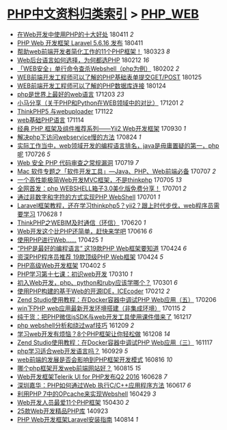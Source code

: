 [PHP中文资料归类索引](../README.md) > [PHP_WEB](PHP_WEB.md)
====
- [在Web开发中使用PHP的十大好处](http://jkwz.applinzi.com/ittc/7090726685957948432.html#%E5%9C%A8Web%E5%BC%80%E5%8F%91%E4%B8%AD%E4%BD%BF%E7%94%A8PHP%E7%9A%84%E5%8D%81%E5%A4%A7%E5%A5%BD%E5%A4%84) 180411 *2* 
- [PHP Web 开发框架 Laravel 5.6.16 发布](http://jkwz.applinzi.com/ittc/7090708336679060491.html#PHP+Web+%E5%BC%80%E5%8F%91%E6%A1%86%E6%9E%B6+Laravel+5.6.16+%E5%8F%91%E5%B8%83) 180411  
- [帮助web前端开发者简化工作的11个PHP框架！](http://jkwz.applinzi.com/ittc/7083707334457295889.html#%E5%B8%AE%E5%8A%A9web%E5%89%8D%E7%AB%AF%E5%BC%80%E5%8F%91%E8%80%85%E7%AE%80%E5%8C%96%E5%B7%A5%E4%BD%9C%E7%9A%8411%E4%B8%AAPHP%E6%A1%86%E6%9E%B6%EF%BC%81) 180323 *8* 
- [Web后台语言如何选择，为何都选PHP](http://jkwz.applinzi.com/ittc/7069270673526883339.html#Web%E5%90%8E%E5%8F%B0%E8%AF%AD%E8%A8%80%E5%A6%82%E4%BD%95%E9%80%89%E6%8B%A9%EF%BC%8C%E4%B8%BA%E4%BD%95%E9%83%BD%E9%80%89PHP) 180212 *16* 
- [「WEB安全」单行命令查杀Webshell（php为例）](http://jkwz.applinzi.com/ittc/7065438612462502923.html#%E3%80%8CWEB%E5%AE%89%E5%85%A8%E3%80%8D%E5%8D%95%E8%A1%8C%E5%91%BD%E4%BB%A4%E6%9F%A5%E6%9D%80Webshell%EF%BC%88php%E4%B8%BA%E4%BE%8B%EF%BC%89) 180202 *2* 
- [WEB前端开发工程师可以了解的PHP基础表单提交GET/POST](http://jkwz.applinzi.com/ittc/7062219047205078027.html#WEB%E5%89%8D%E7%AB%AF%E5%BC%80%E5%8F%91%E5%B7%A5%E7%A8%8B%E5%B8%88%E5%8F%AF%E4%BB%A5%E4%BA%86%E8%A7%A3%E7%9A%84PHP%E5%9F%BA%E7%A1%80%E8%A1%A8%E5%8D%95%E6%8F%90%E4%BA%A4GET%2FPOST) 180125  
- [WEB前端开发工程师可以了解的PHP数据库连接](http://jkwz.applinzi.com/ittc/7062217133029590027.html#WEB%E5%89%8D%E7%AB%AF%E5%BC%80%E5%8F%91%E5%B7%A5%E7%A8%8B%E5%B8%88%E5%8F%AF%E4%BB%A5%E4%BA%86%E8%A7%A3%E7%9A%84PHP%E6%95%B0%E6%8D%AE%E5%BA%93%E8%BF%9E%E6%8E%A5) 180124  
- [php是世界上最好的web语言](http://jkwz.applinzi.com/ittc/7042788078932984849.html#php%E6%98%AF%E4%B8%96%E7%95%8C%E4%B8%8A%E6%9C%80%E5%A5%BD%E7%9A%84web%E8%AF%AD%E8%A8%80) 171203 *23* 
- [小马分享（关于PHP和Python在WEB领域中的对比）](http://jkwz.applinzi.com/ittc/7042036788250543120.html#%E5%B0%8F%E9%A9%AC%E5%88%86%E4%BA%AB%EF%BC%88%E5%85%B3%E4%BA%8EPHP%E5%92%8CPython%E5%9C%A8WEB%E9%A2%86%E5%9F%9F%E4%B8%AD%E7%9A%84%E5%AF%B9%E6%AF%94%EF%BC%89) 171201 *2* 
- [ThinkPHP5 与webuploader](http://jkwz.applinzi.com/ittc/7038803247962260497.html#ThinkPHP5+%E4%B8%8Ewebuploader) 171122  
- [web基础PHP语言](http://jkwz.applinzi.com/ittc/7035738233164547088.html#web%E5%9F%BA%E7%A1%80PHP%E8%AF%AD%E8%A8%80) 171114  
- [经典 PHP 框架及组件推荐系列——Yii2 Web开发框架](http://jkwz.applinzi.com/ittc/7019068163176793104.html#%E7%BB%8F%E5%85%B8+PHP+%E6%A1%86%E6%9E%B6%E5%8F%8A%E7%BB%84%E4%BB%B6%E6%8E%A8%E8%8D%90%E7%B3%BB%E5%88%97%E2%80%94%E2%80%94Yii2+Web%E5%BC%80%E5%8F%91%E6%A1%86%E6%9E%B6) 170930 *1* 
- [解决php下访问webservice慢的方法](http://jkwz.applinzi.com/ittc/7005278079126340624.html#%E8%A7%A3%E5%86%B3php%E4%B8%8B%E8%AE%BF%E9%97%AEwebservice%E6%85%A2%E7%9A%84%E6%96%B9%E6%B3%95) 170824 *1* 
- [实际工作当中，web领域开发的编程语言排名，java是毋庸置疑的第一，php呢](http://jkwz.applinzi.com/ittc/6994578831154086928.html#%E5%AE%9E%E9%99%85%E5%B7%A5%E4%BD%9C%E5%BD%93%E4%B8%AD%EF%BC%8Cweb%E9%A2%86%E5%9F%9F%E5%BC%80%E5%8F%91%E7%9A%84%E7%BC%96%E7%A8%8B%E8%AF%AD%E8%A8%80%E6%8E%92%E5%90%8D%EF%BC%8Cjava%E6%98%AF%E6%AF%8B%E5%BA%B8%E7%BD%AE%E7%96%91%E7%9A%84%E7%AC%AC%E4%B8%80%EF%BC%8Cphp%E5%91%A2) 170726 *5* 
- [Web 安全 PHP 代码审查之常规漏洞](http://jkwz.applinzi.com/ittc/6991961802010002448.html#Web+%E5%AE%89%E5%85%A8+PHP+%E4%BB%A3%E7%A0%81%E5%AE%A1%E6%9F%A5%E4%B9%8B%E5%B8%B8%E8%A7%84%E6%BC%8F%E6%B4%9E) 170719 *7* 
- [Mac 软件专题之「软件开发工具」—Java、PHP、Web前端必备](http://jkwz.applinzi.com/ittc/6987563793251828740.html#Mac+%E8%BD%AF%E4%BB%B6%E4%B8%93%E9%A2%98%E4%B9%8B%E3%80%8C%E8%BD%AF%E4%BB%B6%E5%BC%80%E5%8F%91%E5%B7%A5%E5%85%B7%E3%80%8D%E2%80%94Java%E3%80%81PHP%E3%80%81Web%E5%89%8D%E7%AB%AF%E5%BF%85%E5%A4%87) 170707 *2* 
- [一个高性能极简Web开发MVC框架，不是thinkphp](http://jkwz.applinzi.com/ittc/6986812407757145092.html#%E4%B8%80%E4%B8%AA%E9%AB%98%E6%80%A7%E8%83%BD%E6%9E%81%E7%AE%80Web%E5%BC%80%E5%8F%91MVC%E6%A1%86%E6%9E%B6%EF%BC%8C%E4%B8%8D%E6%98%AFthinkphp) 170705 *13* 
- [全网首发：php WEBSHELL箱子3.0美化版免费分享！](http://jkwz.applinzi.com/ittc/6985331128465359877.html#%E5%85%A8%E7%BD%91%E9%A6%96%E5%8F%91%EF%BC%9Aphp+WEBSHELL%E7%AE%B1%E5%AD%903.0%E7%BE%8E%E5%8C%96%E7%89%88%E5%85%8D%E8%B4%B9%E5%88%86%E4%BA%AB%EF%BC%81) 170701 *2* 
- [通过非数字和字符的方式实现PHP WebShell](http://jkwz.applinzi.com/ittc/6985273875523699717.html#%E9%80%9A%E8%BF%87%E9%9D%9E%E6%95%B0%E5%AD%97%E5%92%8C%E5%AD%97%E7%AC%A6%E7%9A%84%E6%96%B9%E5%BC%8F%E5%AE%9E%E7%8E%B0PHP+WebShell) 170701 *1* 
- [Laravel框架教程，还在学习thinkphp5？yii2？跟上时代步伐，web程序员需要学习](http://jkwz.applinzi.com/ittc/6984192732808348676.html#Laravel%E6%A1%86%E6%9E%B6%E6%95%99%E7%A8%8B%EF%BC%8C%E8%BF%98%E5%9C%A8%E5%AD%A6%E4%B9%A0thinkphp5%EF%BC%9Fyii2%EF%BC%9F%E8%B7%9F%E4%B8%8A%E6%97%B6%E4%BB%A3%E6%AD%A5%E4%BC%90%EF%BC%8Cweb%E7%A8%8B%E5%BA%8F%E5%91%98%E9%9C%80%E8%A6%81%E5%AD%A6%E4%B9%A0) 170628 *1* 
- [ThinkPHP之WEBIM及时通信（环信）](http://jkwz.applinzi.com/ittc/6980914437857739781.html#ThinkPHP%E4%B9%8BWEBIM%E5%8F%8A%E6%97%B6%E9%80%9A%E4%BF%A1%EF%BC%88%E7%8E%AF%E4%BF%A1%EF%BC%89) 170620 *1* 
- [Web开发这个比PHP还简单，赶快来学吧](http://jkwz.applinzi.com/ittc/6979882081101284356.html#Web%E5%BC%80%E5%8F%91%E8%BF%99%E4%B8%AA%E6%AF%94PHP%E8%BF%98%E7%AE%80%E5%8D%95%EF%BC%8C%E8%B5%B6%E5%BF%AB%E6%9D%A5%E5%AD%A6%E5%90%A7) 170616 *6* 
- [使用PHP进行Web……](http://jkwz.applinzi.com/ittc/6960500458681533445.html#%E4%BD%BF%E7%94%A8PHP%E8%BF%9B%E8%A1%8CWeb%E2%80%A6%E2%80%A6) 170425 *1* 
- [“PHP是最好的编程语言” 这19款PHP Web框架要知道](http://jkwz.applinzi.com/ittc/6960158125398164484.html#%E2%80%9CPHP%E6%98%AF%E6%9C%80%E5%A5%BD%E7%9A%84%E7%BC%96%E7%A8%8B%E8%AF%AD%E8%A8%80%E2%80%9D+%E8%BF%9919%E6%AC%BEPHP+Web%E6%A1%86%E6%9E%B6%E8%A6%81%E7%9F%A5%E9%81%93) 170424 *6* 
- [资深PHP程序员推荐 19款顶级PHP Web框架](http://jkwz.applinzi.com/ittc/6960158125435913221.html#%E8%B5%84%E6%B7%B1PHP%E7%A8%8B%E5%BA%8F%E5%91%98%E6%8E%A8%E8%8D%90+19%E6%AC%BE%E9%A1%B6%E7%BA%A7PHP+Web%E6%A1%86%E6%9E%B6) 170424 *5* 
- [PHP高级Web开发框架](http://jkwz.applinzi.com/ittc/6951833678597604356.html#PHP%E9%AB%98%E7%BA%A7Web%E5%BC%80%E5%8F%91%E6%A1%86%E6%9E%B6) 170402 *5* 
- [PHP学习第十七课：初识web开发](http://jkwz.applinzi.com/ittc/6941979348113572868.html#PHP%E5%AD%A6%E4%B9%A0%E7%AC%AC%E5%8D%81%E4%B8%83%E8%AF%BE%EF%BC%9A%E5%88%9D%E8%AF%86web%E5%BC%80%E5%8F%91) 170310 *1* 
- [初入Web开发，php、python和ruby应该学哪个？](http://jkwz.applinzi.com/ittc/6940085735196722180.html#%E5%88%9D%E5%85%A5Web%E5%BC%80%E5%8F%91%EF%BC%8Cphp%E3%80%81python%E5%92%8Cruby%E5%BA%94%E8%AF%A5%E5%AD%A6%E5%93%AA%E4%B8%AA%EF%BC%9F) 170301 *6* 
- [使用PHP构建的基于Web的开源IDE，ICEcoder](http://jkwz.applinzi.com/ittc/6933827889643652100.html#%E4%BD%BF%E7%94%A8PHP%E6%9E%84%E5%BB%BA%E7%9A%84%E5%9F%BA%E4%BA%8EWeb%E7%9A%84%E5%BC%80%E6%BA%90IDE%EF%BC%8CICEcoder) 170212 *2* 
- [Zend Studio使用教程：在Docker容器中调试PHP Web应用（五）](http://jkwz.applinzi.com/ittc/6931482551553360901.html#Zend+Studio%E4%BD%BF%E7%94%A8%E6%95%99%E7%A8%8B%EF%BC%9A%E5%9C%A8Docker%E5%AE%B9%E5%99%A8%E4%B8%AD%E8%B0%83%E8%AF%95PHP+Web%E5%BA%94%E7%94%A8%EF%BC%88%E4%BA%94%EF%BC%89) 170206  
- [win下PHP web应用最新开发环境搭建（非集成环境）](http://jkwz.applinzi.com/ittc/6922665120156353540.html#win%E4%B8%8BPHP+web%E5%BA%94%E7%94%A8%E6%9C%80%E6%96%B0%E5%BC%80%E5%8F%91%E7%8E%AF%E5%A2%83%E6%90%AD%E5%BB%BA%EF%BC%88%E9%9D%9E%E9%9B%86%E6%88%90%E7%8E%AF%E5%A2%83%EF%BC%89) 170115 *2* 
- [纯干货：把PHP微信jsSDK与web开发工具使用课件借来了](http://jkwz.applinzi.com/ittc/6912534967254254597.html#%E7%BA%AF%E5%B9%B2%E8%B4%A7%EF%BC%9A%E6%8A%8APHP%E5%BE%AE%E4%BF%A1jsSDK%E4%B8%8Eweb%E5%BC%80%E5%8F%91%E5%B7%A5%E5%85%B7%E4%BD%BF%E7%94%A8%E8%AF%BE%E4%BB%B6%E5%80%9F%E6%9D%A5%E4%BA%86) 161217  
- [php webshell分析和绕过waf技巧](http://jkwz.applinzi.com/ittc/6909573260898731013.html#php+webshell%E5%88%86%E6%9E%90%E5%92%8C%E7%BB%95%E8%BF%87waf%E6%8A%80%E5%B7%A7) 161209 *2* 
- [学习web开发有烦恼？8个PHP框架让你轻松做](http://jkwz.applinzi.com/ittc/6909264635223344132.html#%E5%AD%A6%E4%B9%A0web%E5%BC%80%E5%8F%91%E6%9C%89%E7%83%A6%E6%81%BC%EF%BC%9F8%E4%B8%AAPHP%E6%A1%86%E6%9E%B6%E8%AE%A9%E4%BD%A0%E8%BD%BB%E6%9D%BE%E5%81%9A) 161208 *14* 
- [Zend Studio使用教程：在Docker容器中调试PHP Web应用（三）](http://jkwz.applinzi.com/ittc/6901080771418129413.html#Zend+Studio%E4%BD%BF%E7%94%A8%E6%95%99%E7%A8%8B%EF%BC%9A%E5%9C%A8Docker%E5%AE%B9%E5%99%A8%E4%B8%AD%E8%B0%83%E8%AF%95PHP+Web%E5%BA%94%E7%94%A8%EF%BC%88%E4%B8%89%EF%BC%89) 161117  
- [php学习适合web开发语言吗？](http://jkwz.applinzi.com/ittc/6883321468733096964.html#php%E5%AD%A6%E4%B9%A0%E9%80%82%E5%90%88web%E5%BC%80%E5%8F%91%E8%AF%AD%E8%A8%80%E5%90%97%EF%BC%9F) 160929 *5* 
- [web前端的发展是否会影响到PHP框架开发模式](http://jkwz.applinzi.com/ittc/6867000328951694341.html#web%E5%89%8D%E7%AB%AF%E7%9A%84%E5%8F%91%E5%B1%95%E6%98%AF%E5%90%A6%E4%BC%9A%E5%BD%B1%E5%93%8D%E5%88%B0PHP%E6%A1%86%E6%9E%B6%E5%BC%80%E5%8F%91%E6%A8%A1%E5%BC%8F) 160816 *10* 
- [哪个php框架开发web前端网站好？](http://jkwz.applinzi.com/ittc/6866600535934895109.html#%E5%93%AA%E4%B8%AAphp%E6%A1%86%E6%9E%B6%E5%BC%80%E5%8F%91web%E5%89%8D%E7%AB%AF%E7%BD%91%E7%AB%99%E5%A5%BD%EF%BC%9F) 160815 *15* 
- [Web开发框架Telerik UI for PHP发布Q2 2016](http://jkwz.applinzi.com/ittc/6848632634670056452.html#Web%E5%BC%80%E5%8F%91%E6%A1%86%E6%9E%B6Telerik+UI+for+PHP%E5%8F%91%E5%B8%83Q2+2016) 160628 *7* 
- [深圳嘉华：PHP如何通过Web 执行C/C++应用程序方法](http://jkwz.applinzi.com/ittc/6844613862057575429.html#%E6%B7%B1%E5%9C%B3%E5%98%89%E5%8D%8E%EF%BC%9APHP%E5%A6%82%E4%BD%95%E9%80%9A%E8%BF%87Web+%E6%89%A7%E8%A1%8CC%2FC%2B%2B%E5%BA%94%E7%94%A8%E7%A8%8B%E5%BA%8F%E6%96%B9%E6%B3%95) 160617 *6* 
- [利用PHP 7中的OPcache来实现Webshell](http://jkwz.applinzi.com/ittc/6826453373704209412.html#%E5%88%A9%E7%94%A8PHP+7%E4%B8%AD%E7%9A%84OPcache%E6%9D%A5%E5%AE%9E%E7%8E%B0Webshell) 160429 *3* 
- [Web开发人员最爱11个PHP框架](http://jkwz.applinzi.com/ittc/547650611412013978.html#Web%E5%BC%80%E5%8F%91%E4%BA%BA%E5%91%98%E6%9C%80%E7%88%B111%E4%B8%AAPHP%E6%A1%86%E6%9E%B6) 150430 *2* 
- [25款Web开发精品PHP库](http://jkwz.applinzi.com/ittc/547650611374010909.html#25%E6%AC%BEWeb%E5%BC%80%E5%8F%91%E7%B2%BE%E5%93%81PHP%E5%BA%93) 140923  
- [PHP Web开发框架Laravel安装指南](http://jkwz.applinzi.com/ittc/547650611370806026.html#PHP+Web%E5%BC%80%E5%8F%91%E6%A1%86%E6%9E%B6Laravel%E5%AE%89%E8%A3%85%E6%8C%87%E5%8D%97) 140814 *1* 
